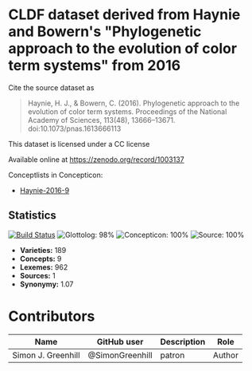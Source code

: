 # CLDF dataset derived from Haynie and Bowern's "Phylogenetic approach to the evolution of color term systems" from 2016

Cite the source dataset as

> Haynie, H. J., & Bowern, C. (2016). Phylogenetic approach to the evolution of color term systems. Proceedings of the National Academy of Sciences, 113(48), 13666–13671. doi:10.1073/pnas.1613666113

This dataset is licensed under a CC license

Available online at https://zenodo.org/record/1003137


Conceptlists in Concepticon:
- [Haynie-2016-9](https://concepticon.clld.org/contributions/Haynie-2016-9)
## Statistics


[![Build Status](https://travis-ci.org/lexibank/hayniecolorterms.svg?branch=master)](https://travis-ci.org/lexibank/hayniecolorterms)
![Glottolog: 98%](https://img.shields.io/badge/Glottolog-98%25-green.svg "Glottolog: 98%")
![Concepticon: 100%](https://img.shields.io/badge/Concepticon-100%25-brightgreen.svg "Concepticon: 100%")
![Source: 100%](https://img.shields.io/badge/Source-100%25-brightgreen.svg "Source: 100%")

- **Varieties:** 189
- **Concepts:** 9
- **Lexemes:** 962
- **Sources:** 1
- **Synonymy:** 1.07

# Contributors

Name               | GitHub user  | Description                          | Role
---                | ---          | ---                                  | ---
Simon J. Greenhill | @SimonGreenhill | patron                            | Author


